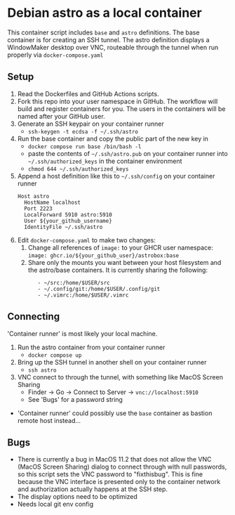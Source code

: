 # Debian astro as a local container
This container script includes `base` and `astro` definitions. The base
container is for creating an SSH tunnel. The astro definition displays a
WindowMaker desktop over VNC, routeable through the tunnel when run
properly via `docker-compose.yaml`

## Setup
1. Read the Dockerfiles and GitHub Actions scripts.
2. Fork this repo into your user namespace in GitHub. The workflow will
   build and register containers for you. The users in the containers
   will be named after your GitHub user.
3. Generate an SSH keypair on your container runner
   - `ssh-keygen -t ecdsa -f ~/.ssh/astro`
4. Run the base container and copy the public part of the new key in
   - `docker compose run base /bin/bash -l`
   - paste the contents of `~/.ssh/astro.pub` on your container runner 
     into `~/.ssh/authorized_keys` in the container environment
   - `chmod 644 ~/.ssh/authorized_keys`
5. Append a host definition like this to `~/.ssh/config` on your
   container runner 
   ```
   Host astro
     HostName localhost
     Port 2223
     LocalForward 5910 astro:5910
     User ${your_github_username}
     IdentityFile ~/.ssh/astro
   ```
6. Edit `docker-compose.yaml` to make two changes:
   1. Change all references of `image:` to your GHCR user namespace:
      `image: ghcr.io/${your_github_user}/astrobox:base`
   2. Share only the mounts you want between your host filesystem and 
      the astro/base containers. It is currently sharing the following:
      ```
         - ~/src:/home/$USER/src
         - ~/.config/git:/home/$USER/.config/git
         - ~/.vimrc:/home/$USER/.vimrc
      ```
## Connecting
'Container runner' is most likely your local machine. 
1. Run the astro container from your container runner
   - `docker compose up`
2. Bring up the SSH tunnel in another shell on your container runner
   - `ssh astro`
3. VNC connect to through the tunnel, with something like MacOS Screen
   Sharing
   - Finder -> Go -> Connect to Server -> `vnc://localhost:5910`
   - See 'Bugs' for a password string
- 'Container runner' could possibly use the `base` container as bastion 
remote host instead...

## Bugs
- There is currently a bug in MacOS 11.2 that does not allow the VNC
(MacOS Screen Sharing) dialog to connect through with null passwords, so 
this script sets the VNC password to "fixthisbug". This is fine because 
the VNC interface is presented only to the container network and 
authorization actually happens at the SSH step.
- The display options need to be optimized
- Needs local git env config

